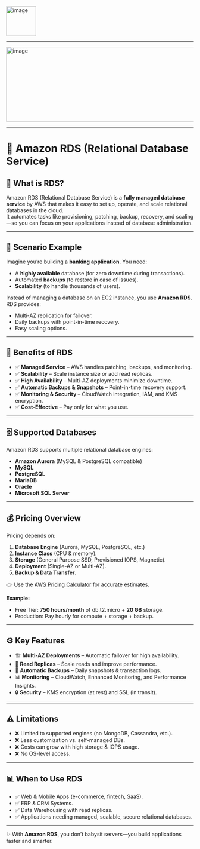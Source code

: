 <img width="80" height="80" alt="image" src="https://github.com/user-attachments/assets/c1954560-3c57-46d0-8739-7bfa8f6167ce" />


---

<img width="800" height="201" alt="image" src="https://github.com/user-attachments/assets/5c0d41e0-156d-43ad-b056-96956e4db7d5" />

---


# 📌 Amazon RDS (Relational Database Service)

## 🧐 What is RDS?
Amazon RDS (Relational Database Service) is a **fully managed database service** by AWS that makes it easy to set up, operate, and scale relational databases in the cloud.  
It automates tasks like provisioning, patching, backup, recovery, and scaling—so you can focus on your applications instead of database administration.


---

## 🎯 Scenario Example
Imagine you’re building a **banking application**. You need:
- A **highly available** database (for zero downtime during transactions).  
- Automated **backups** (to restore in case of issues).  
- **Scalability** (to handle thousands of users).  

Instead of managing a database on an EC2 instance, you use **Amazon RDS**.  
RDS provides:
- Multi-AZ replication for failover.  
- Daily backups with point-in-time recovery.  
- Easy scaling options.  

---

## 🚀 Benefits of RDS
- ✅ **Managed Service** – AWS handles patching, backups, and monitoring.  
- ✅ **Scalability** – Scale instance size or add read replicas.  
- ✅ **High Availability** – Multi-AZ deployments minimize downtime.  
- ✅ **Automatic Backups & Snapshots** – Point-in-time recovery support.  
- ✅ **Monitoring & Security** – CloudWatch integration, IAM, and KMS encryption.  
- ✅ **Cost-Effective** – Pay only for what you use.  

---

## 🗄️ Supported Databases
Amazon RDS supports multiple relational database engines:
- **Amazon Aurora** (MySQL & PostgreSQL compatible)  
- **MySQL**  
- **PostgreSQL**  
- **MariaDB**  
- **Oracle**  
- **Microsoft SQL Server**  

---

## 💰 Pricing Overview
Pricing depends on:
1. **Database Engine** (Aurora, MySQL, PostgreSQL, etc.)  
2. **Instance Class** (CPU & memory).  
3. **Storage** (General Purpose SSD, Provisioned IOPS, Magnetic).  
4. **Deployment** (Single-AZ or Multi-AZ).  
5. **Backup & Data Transfer**.  

👉 Use the [AWS Pricing Calculator](https://calculator.aws/#/) for accurate estimates.  

**Example:**  
- Free Tier: **750 hours/month** of db.t2.micro + **20 GB** storage.  
- Production: Pay hourly for compute + storage + backup.  

---

## ⚙️ Key Features
- 🏗️ **Multi-AZ Deployments** – Automatic failover for high availability.  
- 📖 **Read Replicas** – Scale reads and improve performance.  
- 💾 **Automatic Backups** – Daily snapshots & transaction logs.  
- 📊 **Monitoring** – CloudWatch, Enhanced Monitoring, and Performance Insights.  
- 🔒 **Security** – KMS encryption (at rest) and SSL (in transit).  

---

## ⚠️ Limitations
- ❌ Limited to supported engines (no MongoDB, Cassandra, etc.).  
- ❌ Less customization vs. self-managed DBs.  
- ❌ Costs can grow with high storage & IOPS usage.  
- ❌ No OS-level access.  

---

## 📊 When to Use RDS
- ✅ Web & Mobile Apps (e-commerce, fintech, SaaS).  
- ✅ ERP & CRM Systems.  
- ✅ Data Warehousing with read replicas.  
- ✅ Applications needing managed, scalable, secure relational databases.  

---

✨ With **Amazon RDS**, you don’t babysit servers—you build applications faster and smarter.  
